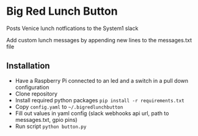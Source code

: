# Big Red Lunch Button
Posts Venice lunch notfications to the System1 slack

Add custom lunch messages by appending new lines to the messages.txt file

## Installation
- Have a Raspberry Pi connected to an led and a switch in a pull down configuration
- Clone repository
- Install required python packages `pip install -r requirements.txt`
- Copy `config.yaml` to `~/.bigredlunchbutton`
- Fill out values in yaml config (slack webhooks api url, path to messages.txt, gpio pins)
- Run script `python button.py`
